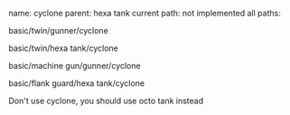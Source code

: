 name: cyclone
parent: hexa tank
current path: not implemented
all paths:

  basic/twin/gunner/cyclone

  basic/twin/hexa tank/cyclone

  basic/machine gun/gunner/cyclone

  basic/flank guard/hexa tank/cyclone


Don't use cyclone, you should use octo tank instead
